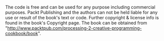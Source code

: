 The code is free and can be used for any purpose including commercial purposes.
Packt Publishing and the authors can not be held liable for any use or result of the book's text or code.
Further copyright & license info is found in the book's Copyright page.
The book can be obtained from "http://www.packtpub.com/processing-2-creative-programming-cookbook/book".